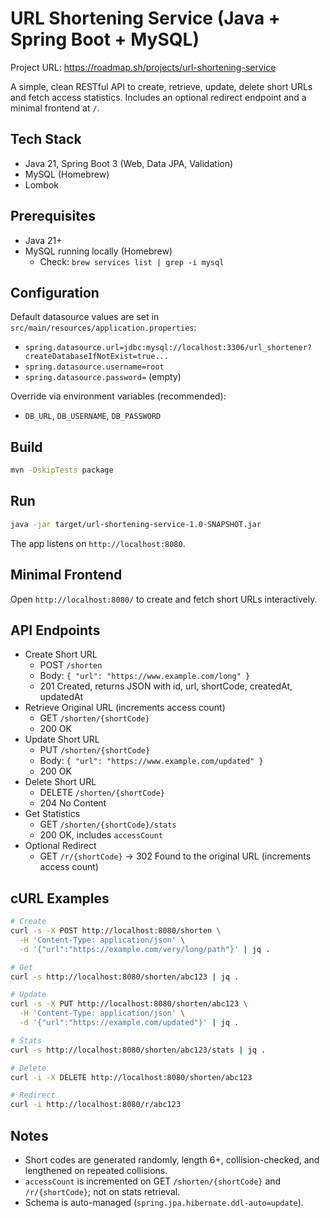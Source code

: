 # URL Shortening Service (Java + Spring Boot + MySQL)

Project URL: https://roadmap.sh/projects/url-shortening-service

A simple, clean RESTful API to create, retrieve, update, delete short URLs and fetch access statistics. Includes an optional redirect endpoint and a minimal frontend at `/`.

## Tech Stack
- Java 21, Spring Boot 3 (Web, Data JPA, Validation)
- MySQL (Homebrew)
- Lombok

## Prerequisites
- Java 21+
- MySQL running locally (Homebrew)
  - Check: `brew services list | grep -i mysql`

## Configuration
Default datasource values are set in `src/main/resources/application.properties`:
- `spring.datasource.url=jdbc:mysql://localhost:3306/url_shortener?createDatabaseIfNotExist=true...`
- `spring.datasource.username=root`
- `spring.datasource.password=` (empty)

Override via environment variables (recommended):
- `DB_URL`, `DB_USERNAME`, `DB_PASSWORD`

## Build
```bash
mvn -DskipTests package
```

## Run
```bash
java -jar target/url-shortening-service-1.0-SNAPSHOT.jar
```
The app listens on `http://localhost:8080`.

## Minimal Frontend
Open `http://localhost:8080/` to create and fetch short URLs interactively.

## API Endpoints
- Create Short URL
  - POST `/shorten`
  - Body: `{ "url": "https://www.example.com/long" }`
  - 201 Created, returns JSON with id, url, shortCode, createdAt, updatedAt
- Retrieve Original URL (increments access count)
  - GET `/shorten/{shortCode}`
  - 200 OK
- Update Short URL
  - PUT `/shorten/{shortCode}`
  - Body: `{ "url": "https://www.example.com/updated" }`
  - 200 OK
- Delete Short URL
  - DELETE `/shorten/{shortCode}`
  - 204 No Content
- Get Statistics
  - GET `/shorten/{shortCode}/stats`
  - 200 OK, includes `accessCount`
- Optional Redirect
  - GET `/r/{shortCode}` → 302 Found to the original URL (increments access count)

## cURL Examples
```bash
# Create
curl -s -X POST http://localhost:8080/shorten \
  -H 'Content-Type: application/json' \
  -d '{"url":"https://example.com/very/long/path"}' | jq .

# Get
curl -s http://localhost:8080/shorten/abc123 | jq .

# Update
curl -s -X PUT http://localhost:8080/shorten/abc123 \
  -H 'Content-Type: application/json' \
  -d '{"url":"https://example.com/updated"}' | jq .

# Stats
curl -s http://localhost:8080/shorten/abc123/stats | jq .

# Delete
curl -i -X DELETE http://localhost:8080/shorten/abc123

# Redirect
curl -i http://localhost:8080/r/abc123
```

## Notes
- Short codes are generated randomly, length 6+, collision-checked, and lengthened on repeated collisions.
- `accessCount` is incremented on GET `/shorten/{shortCode}` and `/r/{shortCode}`; not on stats retrieval.
- Schema is auto-managed (`spring.jpa.hibernate.ddl-auto=update`).
